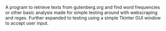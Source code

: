 A program to retrieve texts from gutenberg.org and find word frequencies or other basic analysis made for simple testing around with webscraping and regex. Further expanded to testing using a simple Tkinter GUI window to accept user input.

